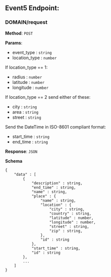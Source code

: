 ## Event5 Endpoint:

### DOMAIN/request

**Method**: `POST`

**Params**:

- event\_type : `string`
- location\_type : `number`

If location_type == 1:

- radius : `number` 
- latitude : `number` 
- longitude : `number` 

If location_type == 2 send either of these:

- city : `string` 
- area : `string`
- street : `string`

Send the DateTime in ISO-8601 compliant format:

- start_time : `string`
- end_time : `string`

**Response**: `JSON`

**Schema**

```
{
	"data" : [
		{
			"description" : string,
			"end_time" : string,
			"name" : string,
			"place" : {
				"name" : string,
				"location" : {
					"city" : string,
					"country" : string,
					"latitude" : number,
					"longitude" : number,
					"street" : string,
					"zip" : string,
				},
				"id" : string
			},
			"start_time" : string,
			"id" : string
		},
		...
	]
}
```
